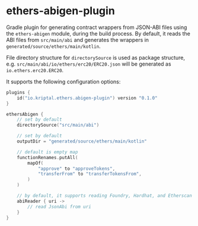 # ethers-abigen-plugin

Gradle plugin for generating contract wrappers from JSON-ABI files using the `ethers-abigen` module, during the build
process. By default, it reads the ABI files from `src/main/abi` and generates the wrappers
in `generated/source/ethers/main/kotlin`.

File directory structure for `directorySource` is used as package structure,
e.g. `src/main/abi/io/ethers/erc20/ERC20.json` will be generated as `io.ethers.erc20.ERC20`.

It supports the following configuration options:

```kotlin
plugins {
    id("io.kriptal.ethers.abigen-plugin") version "0.1.0"
}

ethersAbigen {
    // set by default
    directorySource("src/main/abi")

    // set by default
    outputDir = "generated/source/ethers/main/kotlin"

    // default is empty map
    functionRenames.putAll(
        mapOf(
            "approve" to "approveTokens",
            "transferFrom" to "transferTokensFrom",
        )
    )

    // by default, it supports reading Foundry, Hardhat, and Etherscan artifacts
    abiReader { uri ->
        // read JsonAbi from uri
    }
}
```

